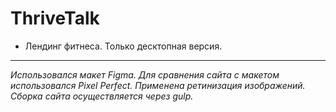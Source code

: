 # ThriveTalk

* Лендинг фитнеса. Только десктопная версия.

---

_Использовался макет Figma. Для сравнения сайта с макетом использовался Pixel Perfect._
_Применена ретинизация изображений._
_Сборка сайта осуществляется через gulp._
